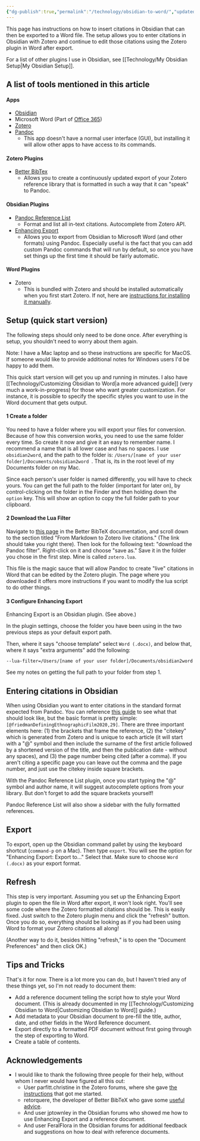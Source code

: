```yaml
---
{"dg-publish":true,"permalink":"/technology/obsidian-to-word/","updated":"2024-05-10T07:55:24.710+08:00"}
---
```


This page has instructions on how to insert citations in Obsidian that can then be exported to a Word file. The setup allows you to enter citations in Obsidian with Zotero and continue to edit those citations using the Zotero plugin in Word after export. 

For a list of other plugins I use in Obsidian, see [[Technology/My Obsidian Setup\|My Obsidian Setup]].
## A list of tools mentioned in this article

#### Apps
- [Obsidian](https://obsidian.md/)
- Microsoft Word (Part of [Office 365](https://www.microsoft.com/en-us/microsoft-365/microsoft-office))
- [Zotero](https://www.zotero.org/)
- [Pandoc](https://pandoc.org/)
	- This app doesn't have a normal user interface (GUI), but installing it will allow other apps to have access to its commands. 
#### Zotero Plugins
- [Better BibTex](https://retorque.re/zotero-better-bibtex/)
	- Allows you to create a continuously updated export of your Zotero reference library that is formatted in such a way that it can "speak" to Pandoc.
#### Obsidian Plugins
- [Pandoc Reference List](https://github.com/mgmeyers/obsidian-pandoc-reference-list)
    - Format and list all in-text citations. Autocomplete from Zotero API.
- [Enhancing Export](https://github.com/mokeyish/obsidian-enhancing-export) 
	- Allows you to export from Obsidian to Microsoft Word (and other formats) using Pandoc. Especially useful is the fact that you can add custom Pandoc commands that will run by default, so once you have set things up the first time it should be fairly automatic.
#### Word Plugins
- Zotero
	- This is bundled with Zotero and should be installed automatically when you first start Zotero. If not, here are [instructions for installing it manually](https://www.zotero.org/support/word_processor_plugin_manual_installation). 

## Setup (quick start version)

The following steps should only need to be done once. After everything is setup, you shouldn't need to worry about them again.

Note: I have a Mac laptop and so these instructions are specific for MacOS. If someone would like to provide additional notes for Windows users I'd be happy to add them.

This quick start version will get you up and running in minutes. I also have [[Technology/Customizing Obsidian to Word\|a more advanced guide]] (very much a work-in-progress) for those who want greater customization. For instance, it is possible to specify the specific styles you want to use in the Word document that gets output.
#### 1 Create a folder
You need to have a folder where you will export your files for conversion. Because of how this conversion works, you need to use the same folder every time. So create it now and give it an easy to remember name. I recommend a name that is all lower case and has no spaces. I use `obsidian2word`, and the path to the folder is: `/Users/[name of your user folder]/Documents/obsidian2word `. That is, its in the root level of my Documents folder on my Mac. 

Since each person's user folder is named differently, you will have to check yours. You can get the full path to the folder (important for later on), by control-clicking on the folder in the Finder and then holding down the `option` key. This will show an option to copy the full folder path to your clipboard. 
#### 2 Download the Lua Filter
Navigate to [this page](https://retorque.re/zotero-better-bibtex/exporting/pandoc/#from-markdown-to-zotero-live-citations) in the Better BibTeX documentation, and scroll down to the section titled "From Markdown to Zotero live citations." (The link should take you right there). Then look for the following text: "download the Pandoc filter". Right-click on it and choose "save as." Save it in the folder you chose in the first step. Mine is called `zotero.lua`.

This file is the magic sauce that will allow Pandoc to create "live" citations in Word that can be edited by the Zotero plugin. The page where you downloaded it offers more instructions if you want to modify the lua script to do other things.
#### 3 Configure Enhancing Export
Enhancing Export is an Obsidian plugin. (See above.)

In the plugin settings, choose the folder you have been using in the two previous steps as your default export path. 

Then, where it says "choose template" select `Word (.docx)`, and below that, where it says "extra arguments" add the following:

```
--lua-filter=/Users/[name of your user folder]/Documents/obsidian2word 
```

See my notes on getting the full path to your folder from step 1.
## Entering citations in Obsidian
When using Obsidian you want to enter citations in the standard format expected from Pandoc. You can reference [this guide](https://github.com/evolve2k/obsidian-pandoc-academic-word-doc-guide?tab=readme-ov-file) to see what that should look like, but the basic format is pretty simple: `[@friedmanDefiningEthnographicFilm2020,29]`. There are three important elements here: (1) the brackets that frame the reference, (2) the "citekey" which is generated from Zotero and is unique to each article (it will start with a "@" symbol and then include the surname of the first article followed by a shortened version of the title, and then the publication date - without any spaces), and (3) the page number being cited (after a comma). If you aren't citing a specific page you can leave out the comma and the page number, and just use the citekey inside square brackets. 

With the Pandoc Reference List plugin, once you start typing the "@" symbol and author name, it will suggest autocomplete options from your library. But don't forget to add the square brackets yourself! 

Pandoc Reference List will also show a sidebar with the fully formatted references.

## Export
To export, open up the Obsidian command pallet by using the keyboard shortcut (`command-p` on a Mac). Then type `export`. You will see the option for "Enhancing Export: Export to..." Select that. Make sure to choose `Word (.docx)`  as your export format. 

## Refresh
This step is very important. Assuming you set up the Enhancing Export plugin to open the file in Word after export, it won't look right. You'll see some code where the Zotero formatted citations should be. This is easily fixed. Just switch to the Zotero plugin menu and click the "refresh" button. Once you do so, everything should be looking as if you had been using Word to format your Zotero citations all along! 

(Another way to do it, besides hitting "refresh," is to open the "Document Preferences" and then click OK.)

## Tips and Tricks
That's it for now. There is a lot more you can do, but I haven't tried any of these things yet, so I'm not ready to document them:
- Add a reference document telling the script how to style your Word document. (This is already documented in my [[Technology/Customizing Obsidian to Word\|Customizing Obsidian to Word]] guide.)
- Add metadata to your Obsidian document to pre-fill the title, author, date, and other fields in the Word Reference document.
- Export directly to a formatted PDF document without first going through the step of exporting to Word.
- Create a table of contents. 

## Acknowledgements
- I would like to thank the following three people for their help, without whom I never would have figured all this out:
	- User parfitt.christine in the Zotero forums, where she gave [the instructions](https://forums.zotero.org/discussion/comment/407793/#Comment_407793) that got me started.
	- retorquere, the developer of Better BibTeX who gave some [useful advice](https://github.com/retorquere/zotero-better-bibtex/discussions/2873).
	- And user jptownley in the Obsidian forums who showed me how to use Enhancing Export and a reference document.
	- And user FeralFlora in the Obsidian forums for additional feedback and suggestions on how to deal with reference documents.
